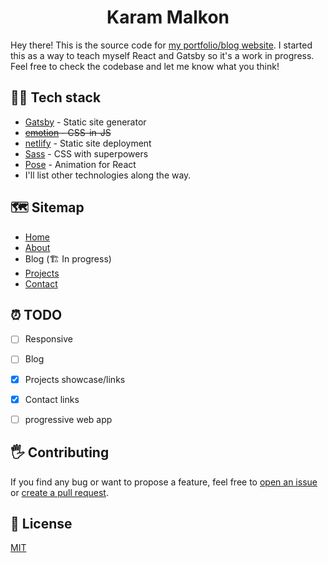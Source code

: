 <h1 align="center">
  Karam Malkon
</h1>

<!-- [![Build Status](https://travis-ci.org/kevinwolfcr/kevinwolf.me.svg?branch=master)](https://travis-ci.org/kevinwolfcr/kevinwolf.me)
[![JavaScript Style Guide](https://img.shields.io/badge/code_style-standard-brightgreen.svg)](https://standardjs.com) -->

Hey there! This is the source code for [my portfolio/blog website](https://gallant-stallman-277dc3.netlify.com/). I started this as a way to teach myself React and Gatsby so it's a work in progress. Feel free to check the codebase and let me know what you think!

## 👨‍💻 Tech stack

- [Gatsby](https://gatsbyjs.org/) - Static site generator
- ~~[emotion](https://emotion.sh) - CSS-in-JS~~
- [netlify](https://www.netlify.com/) - Static site deployment
- [Sass](https://sass-lang.com) - CSS with superpowers
- [Pose](https://popmotion.io/pose/) - Animation for React 
- I'll list other technologies along the way.

## 🗺 Sitemap

- [Home](https://gallant-stallman-277dc3.netlify.com/)
- [About](https://gallant-stallman-277dc3.netlify.com/about/)
- Blog (🏗 In progress) 
- [Projects](https://gallant-stallman-277dc3.netlify.com/projects/)
- [Contact](https://gallant-stallman-277dc3.netlify.com/contact/)

## ⏰ TODO

- [ ] Responsive
- [ ] Blog
- [x] Projects showcase/links
- [x] Contact links
- [ ] progressive web app


## 🖐 Contributing

If you find any bug or want to propose a feature, feel free to [open an issue](issues/new) or [create a pull request](pulls).

## 📎 License

[MIT](./LICENSE)